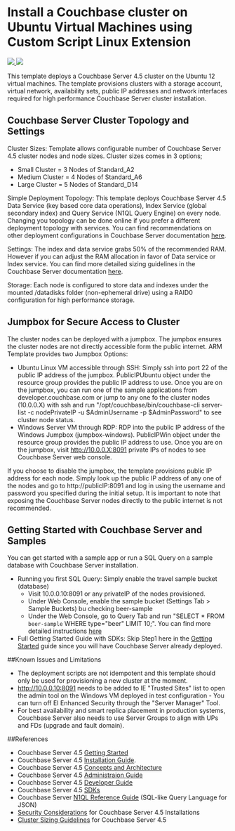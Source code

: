 # Install a Couchbase cluster on Ubuntu Virtual Machines using Custom Script Linux Extension

<a href="https://portal.azure.com/#create/Microsoft.Template/uri/https%3A%2F%2Fraw.githubusercontent.com%2FAzure%2Fazure-quickstart-templates%2Fmaster%2Fcouchbase-on-ubuntu%2Fazuredeploy.json" target="_blank">
    <img src="http://azuredeploy.net/deploybutton.png"/>
</a>
<a href="http://armviz.io/#/?load=https%3A%2F%2Fraw.githubusercontent.com%2FAzure%2Fazure-quickstart-templates%2Fmaster%2Fcouchbase-on-ubuntu%2Fazuredeploy.json" target="_blank">
    <img src="http://armviz.io/visualizebutton.png"/>
</a>

This template deploys a Couchbase Server 4.5 cluster on the Ubuntu 12 virtual machines. The template provisions clusters with a storage account, virtual network, availability sets, public IP addresses and network interfaces required for high performance Couchbase Server cluster installation.

Couchbase Server Cluster Topology and Settings
----------------------------------------------
Cluster Sizes: Template allows configurable number of Couchbase Server 4.5 cluster nodes and node sizes. Cluster sizes comes in 3 options;
- Small Cluster = 3 Nodes of Standard_A2
- Medium Cluster  = 4 Nodes of Standard_A6
- Large Cluster = 5 Nodes of Standard_D14

Simple Deployment Topology: This template deploys Couchbase Server 4.5 Data Service (key based core data operations), Index Service (global secondary index) and Query Service (N1QL Query Engine) on every node. Changing you topology can be done online if you prefer a different deployment topology with services. You can find recommendations on other deployment configurations in Couchbase Server documentation [here](http://developer.couchbase.com/documentation/server/4.5/clustersetup/services-mds.html).

Settings: The index and data service grabs 50% of the recommended RAM. However if you can adjust the RAM allocation in favor of Data service or Index service. You can find more detailed sizing guidelines in the Couchbase Server documentation [here](http://developer.couchbase.com/documentation/server/4.5/install/sizing-general.html). 

Storage: Each node is configured to store data and indexes under the mounted /datadisks folder (non-ephemeral drive) using a RAID0 configuration for high performance storage. 

Jumpbox for Secure Access to Cluster
------------------------------------
The cluster nodes can be deployed with a jumpbox. The jumpbox ensures the cluster nodes are not directly accessible form the public internet. ARM Template provides two Jumpbox Options: 
- Ubuntu Linux VM accessible through SSH: Simply ssh into port 22 of the public IP address of the jumpbox. PublicIPUbuntu object under the resource group provides the public IP address to use. Once you are on the jumpbox, you can run one of the sample applications from developer.couchbase.com or jump to any one fo the cluster nodes (10.0.0.X) with ssh and run "/opt/couchbase/bin/couchbase-cli server-list -c nodePrivateIP -u $AdminUsername -p $AdminPassword" to see cluster node status. 
- Windows Server VM through RDP: RDP into the public IP address of the Windows Jumpbox (jumpbox-windows). PublicIPWin object under the resource group provides the public IP address to use. Once you are on the jumpbox, visit http://10.0.0.X:8091 private IPs of nodes to see Couchbase Server web console.

If you choose to disable the jumpbox, the template provisions public IP address for each node. Simply look up the public IP address of any one of the nodes and go to http://publicIP:8091 and log in using the  username and password you specified during the initial setup. It is important to note that exposing the Couchbase Server nodes directly to the public internet is not recommended. 

Getting Started with Couchbase Server and Samples
-------------------------------------------------
You can get started with a sample app or run a SQL Query on a sample database with Couchbase Server installation. 
- Running you first SQL Query: Simply enable the travel sample bucket (database) 
    - Visit 10.0.0.10:8091 or any privateIP of the nodes provisioned.
    - Under Web Console, enable the sample bucket (Settings Tab > Sample Buckets) bu checking beer-sample
    - Under the Web Console, go to Query Tab and run "SELECT * FROM `beer-sample` WHERE type="beer" LIMIT 10;". You can find more detailed instructions [here](http://developer.couchbase.com/documentation/server/4.5/getting-started/first-n1ql-query.html#first-n1ql)
- Full Getting Started Guide with SDKs: Skip Step1 here in the [Getting Started](http://www.couchbase.com/get-started-developing-nosql) guide since you will have Couchbase Server already deployed.

##Known Issues and Limitations
- The deployment scripts are not idempotent and this template should only be used for provisioning a new cluster at the moment.
- http://10.0.0.10:8091 needs to be added to IE "Trusted Sites" list to open the admin tool on the Windows VM deployed in test configuration - You can turn off EI Enhanced Security through the "Server Manager" Tool.
- For best availability and smart replica placement in production systems, Couchbase Server also needs to use Server Groups to align with UPs and FDs (upgrade and fault domain).


##References
- Couchbase Server 4.5 [Getting Started](http://developer.couchbase.com/documentation/server/4.5/getting-started/index.html)
- Couchbase Server 4.5 [Installation Guide](http://developer.couchbase.com/documentation/server/4.5/install/installation-guide-intro.html). 
- Couchbase Server 4.5 [Concepts and Architecture](http://developer.couchbase.com/documentation/server/4.5/concepts/concepts-architecture-intro.html)
- Couchbase Server 4.5 [Administraion Guide](http://developer.couchbase.com/documentation/server/4.5/admin/admin-intro.html)
- Couchbase Server 4.5 [Developer Guide](http://developer.couchbase.com/documentation/server/4.5/developer-guide/intro.html)
- Couchbase Server 4.5 [SDKs](http://developer.couchbase.com/documentation/server/4.5/sdks/intro.html)
- Couchbase Server [N1QL Reference Guide](http://developer.couchbase.com/documentation/server/4.5/n1ql/index.html) (SQL-like Query Language for JSON)
- [Security Considerations](http://developer.couchbase.com/documentation/server/4.5/install/install-security-bp.html) for Couchbase Server 4.5 Installations
- [Cluster Sizing Guidelines](http://developer.couchbase.com/documentation/server/4.5/install/sizing-general.html) for Couchbase Server 4.5

